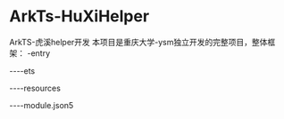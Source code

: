 # ArkTs-HuXiHelper
ArkTS-虎溪helper开发
本项目是重庆大学-ysm独立开发的完整项目，整体框架：
-entry

----ets

----resources

----module.json5
